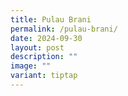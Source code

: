 ```yaml
---
title: Pulau Brani
permalink: /pulau-brani/
date: 2024-09-30
layout: post
description: ""
image: ""
variant: tiptap
---
```

